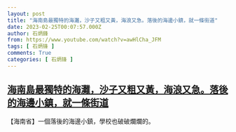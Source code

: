 ```yaml
---
layout: post
title: "海南島最獨特的海灘，沙子又粗又黃，海浪又急。落後的海邊小鎮，就一條街道"
date: 2023-02-25T00:07:57.000Z
author: 石炳鋒
from: https://www.youtube.com/watch?v=awHlCha_JFM
tags: [ 石炳锋 ]
comments: True
categories: [ 石炳锋 ]
---
```

<!--1677283677000-->
[海南島最獨特的海灘，沙子又粗又黃，海浪又急。落後的海邊小鎮，就一條街道](https://www.youtube.com/watch?v=awHlCha_JFM)
------

<div>
【海南省】一個落後的海邊小鎮，學校也破破爛爛的。
</div>
